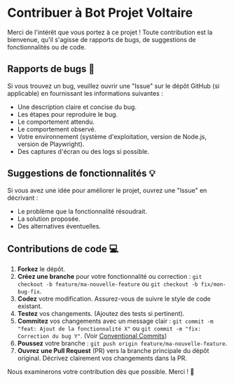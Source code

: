 # Contribuer à Bot Projet Voltaire 

Merci de l'intérêt que vous portez à ce projet ! Toute contribution est la bienvenue, qu'il s'agisse de rapports de bugs, de suggestions de fonctionnalités ou de code.

## Rapports de bugs 🐛

Si vous trouvez un bug, veuillez ouvrir une "Issue" sur le dépôt GitHub (si applicable) en fournissant les informations suivantes :

*   Une description claire et concise du bug.
*   Les étapes pour reproduire le bug.
*   Le comportement attendu.
*   Le comportement observé.
*   Votre environnement (système d'exploitation, version de Node.js, version de Playwright).
*   Des captures d'écran ou des logs si possible.

## Suggestions de fonctionnalités 💡

Si vous avez une idée pour améliorer le projet, ouvrez une "Issue" en décrivant :

*   Le problème que la fonctionnalité résoudrait.
*   La solution proposée.
*   Des alternatives éventuelles.

## Contributions de code 💻

1.  **Forkez** le dépôt.
2.  **Créez une branche** pour votre fonctionnalité ou correction : `git checkout -b feature/ma-nouvelle-feature` ou `git checkout -b fix/mon-bug-fix`.
3.  **Codez** votre modification. Assurez-vous de suivre le style de code existant.
4.  **Testez** vos changements. (Ajoutez des tests si pertinent).
5.  **Commitez** vos changements avec un message clair : `git commit -m "feat: Ajout de la fonctionnalité X"` ou `git commit -m "fix: Correction du bug Y"`. (Voir [Conventional Commits](https://www.conventionalcommits.org/))
6.  **Poussez** votre branche : `git push origin feature/ma-nouvelle-feature`.
7.  **Ouvrez une Pull Request** (PR) vers la branche principale du dépôt original. Décrivez clairement vos changements dans la PR.

Nous examinerons votre contribution dès que possible. Merci ! 🙏